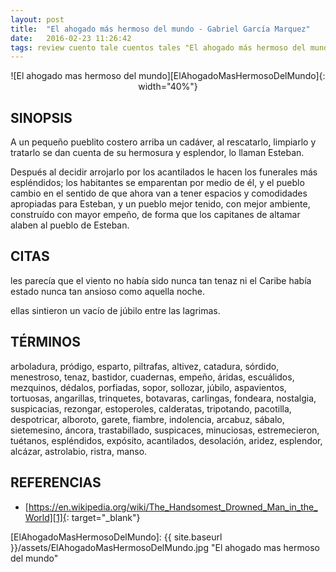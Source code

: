 ```yaml
---
layout: post
title:  "El ahogado más hermoso del mundo - Gabriel García Marquez"
date:   2016-02-23 11:26:42
tags: review cuento tale cuentos tales "El ahogado más hermoso del mundo - Gabriel García Marquez" "El ahogado más hermoso del mundo" "Gabriel García Marquez" ElAhogadoMasHermosoDelMundo GabrielGarcíaMarquez
---
```




<div style="text-align:center" markdown="1">
![El ahogado mas hermoso del mundo][ElAhogadoMasHermosoDelMundo]{: width="40%"}
</div>



## SINOPSIS
A un pequeño pueblito costero arriba un cadáver, al rescatarlo, limpiarlo y tratarlo se dan cuenta de su hermosura y esplendor, lo llaman Esteban.

Después al decidir arrojarlo por los acantilados le hacen los funerales más espléndidos; los habitantes se emparentan por medio de él, y el pueblo cambio en el sentido de que ahora van a tener espacios y comodidades apropiadas para Esteban, y un pueblo mejor tenido, con mejor ambiente, construído con mayor empeño, de forma que los capitanes de altamar alaben al pueblo de Esteban.



## CITAS
les parecía que el viento no había sido nunca tan tenaz ni el Caribe había estado nunca tan ansioso como aquella noche.

ellas sintieron un vacío de júbilo entre las lagrimas.



## TÉRMINOS
arboladura, pródigo, esparto, piltrafas, altivez, catadura, sórdido, menestroso, tenaz, bastidor, cuadernas, empeño, áridas, escuálidos, mezquinos, dédalos, porfiadas, sopor, sollozar, júbilo, aspavientos, tortuosas, angarillas, trinquetes, botavaras, carlingas, fondeara, nostalgia, suspicacias, rezongar, estoperoles, calderatas, tripotando, pacotilla, despotricar, alboroto, garete, fiambre, indolencia, arcabuz, sábalo, sietemesino, áncora, trastabillado, suspicaces, minuciosas, estremecieron, tuétanos, espléndidos, expósito, acantilados, desolación, aridez, esplendor, alcázar, astrolabio, ristra, manso.



## REFERENCIAS
* [https://en.wikipedia.org/wiki/The_Handsomest_Drowned_Man_in_the_World][1]{: target="_blank"}



[1]: https://en.wikipedia.org/wiki/The_Handsomest_Drowned_Man_in_the_World



[ElAhogadoMasHermosoDelMundo]: {{ site.baseurl }}/assets/ElAhogadoMasHermosoDelMundo.jpg "El ahogado mas hermoso del mundo"
